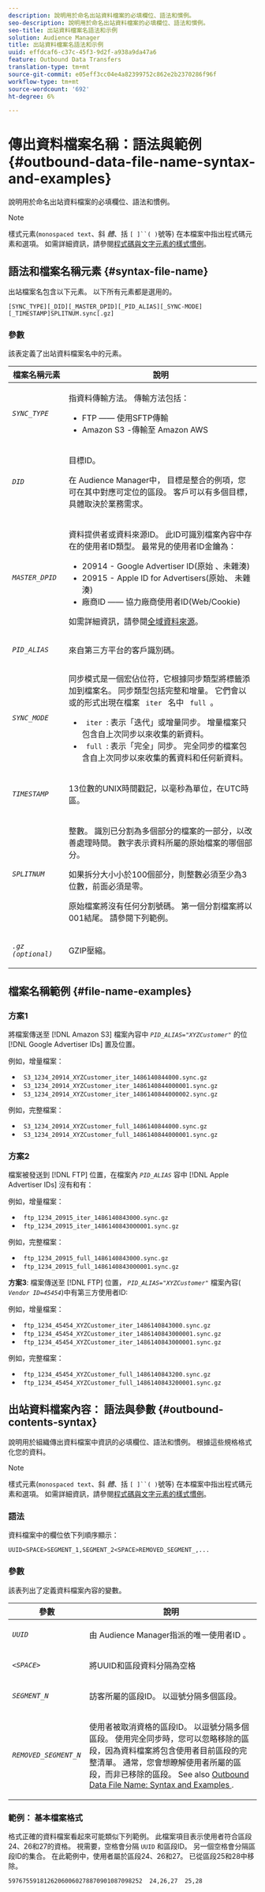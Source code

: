 ```yaml
---
description: 說明用於命名出站資料檔案的必填欄位、語法和慣例。
seo-description: 說明用於命名出站資料檔案的必填欄位、語法和慣例。
seo-title: 出站資料檔案名語法和示例
solution: Audience Manager
title: 出站資料檔案名語法和示例
uuid: effdcaf6-c37c-45f3-9d2f-a938a9da47a6
feature: Outbound Data Transfers
translation-type: tm+mt
source-git-commit: e05eff3cc04e4a82399752c862e2b2370286f96f
workflow-type: tm+mt
source-wordcount: '692'
ht-degree: 6%

---
```



# 傳出資料檔案名稱：語法與範例{#outbound-data-file-name-syntax-and-examples}

說明用於命名出站資料檔案的必填欄位、語法和慣例。

<!-- c_name_reqs_outbound.xml -->

>[!NOTE]
>
>樣式元素(`monospaced text`、斜 *體*、括 `[ ]``( )`號等) 在本檔案中指出程式碼元素和選項。 如需詳細資訊，請參閱[程式碼與文字元素的樣式慣例](../../../reference/code-style-elements.md)。

## 語法和檔案名稱元素 {#syntax-file-name}

出站檔案名包含以下元素。 以下所有元素都是選用的。

```
[SYNC_TYPE][_DID][_MASTER_DPID][_PID_ALIAS][_SYNC-MODE][_TIMESTAMP]SPLITNUM.sync[.gz]
```

### 參數

該表定義了出站資料檔案名中的元素。

<table id="table_1EA97D75004148CE85F702427DB7E97A"> 
 <thead> 
  <tr> 
   <th colname="col1" class="entry"> 檔案名稱元素 </th> 
   <th colname="col2" class="entry"> 說明 </th> 
  </tr> 
 </thead>
 <tbody> 
  <tr> 
   <td colname="col1"> <p> <code><i>SYNC_TYPE </i></code> </p> </td> 
   <td colname="col2"> <p>指資料傳輸方法。 傳輸方法包括： </p> 
    <ul id="ul_4E0CFC7A34E04E2FA216A07E3654D6EE"> 
     <li id="li_0066B99222A64BE9975AE2E91511FB77">FTP —— 使用SFTP傳輸 </li> 
     <li id="li_646767FE8AD247B88D0DD5461349F019"> <span class="keyword"> Amazon S3 </span> -傳輸至 <span class="keyword"> Amazon AWS </span> </li> 
    </ul> </td> 
  </tr> 
  <tr> 
   <td colname="col1"> <p> <code><i>DID </i></code> </p> </td> 
   <td colname="col2"> <p>目標ID。 </p> <p>在 <span class="keyword"> Audience Manager中， </span>目標是整合的例項，您可在其中對應可定位的區段。 客戶可以有多個目標，具體取決於業務需求。 </p> </td> 
  </tr> 
  <tr> 
   <td colname="col1"> <p> <code><i>MASTER_DPID </i></code> </p> </td> 
   <td colname="col2"> <p>資料提供者或資料來源ID。 此ID可識別檔案內容中存在的使用者ID類型。 最常見的使用者ID金鑰為： </p> <p> 
     <ul id="ul_CC22D019ECED4B17A7695708001F2C1B"> 
      <li id="li_94DAFA169380405981AFEF1B581997E6">20914 - <span class="keyword"> Google Advertiser ID(原始 </span> 、未雜湊) </li> 
      <li id="li_DE74BE06331C49CF87606A192D815B96">20915 - <span class="keyword"> Apple ID for Advertisers(原始、 </span> 未雜湊) </li> 
      <li id="li_E0A033FEC3174EF08E93EB7C65266337">廠商ID —— 協力廠商使用者ID(Web/Cookie) </li> 
     </ul> </p> <p>如需詳細資訊，請參閱<a href="https://docs.adobe.com/content/help/en/audience-manager/user-guide/features/data-sources/global-data-sources.html">全域資料來源</a>。</p></td> 
  </tr> 
  <tr> 
   <td colname="col1"> <p> <code><i>PID_ALIAS </i></code> </p> </td> 
   <td colname="col2"> 來自第三方平台的客戶識別碼。 </td> 
  </tr> 
  <tr> 
   <td colname="col1"> <p> <code><i>SYNC_MODE </i></code> </p> </td> 
   <td colname="col2"> <p>同步模式是一個宏佔位符，它根據同步類型將標籤添加到檔案名。 同步類型包括完整和增量。 它們會以或的形式出現在檔案 <code> iter </code> 名中 <code> full </code>。 </p> 
    <ul id="ul_3B3585CEF1434951B6FDCDD29E5013CD"> 
     <li id="li_947D94E9CFAC4041AC1AAEB191805529"> <code> iter </code>: 表示「迭代」或增量同步。 增量檔案只包含自上次同步以來收集的新資料。 </li> 
     <li id="li_13ADB3B3346943DAA767A1F416482D3C"> <code> full </code>: 表示「完全」同步。 完全同步的檔案包含自上次同步以來收集的舊資料和任何新資料。 </li> 
    </ul> </td> 
  </tr> 
  <tr> 
   <td colname="col1"> <p> <code><i>TIMESTAMP </i></code> </p> </td> 
   <td colname="col2"> <p>13位數的UNIX時間戳記，以毫秒為單位，在UTC時區。 </p> </td> 
  </tr> 
  <tr> 
   <td colname="col1"> <p><code><i>SPLITNUM</i></code></p> </td> 
   <td colname="col2"> <p>整數。 識別已分割為多個部分的檔案的一部分，以改善處理時間。 數字表示資料所屬的原始檔案的哪個部分。</p>  <p>如果拆分大小小於100個部分，則整數必須至少為3位數，前面必須是零。</p>  <p>原始檔案將沒有任何分割號碼。 第一個分割檔案將以001結尾。 請參閱下列範例。 </p> </td> 
  </tr> 
  <tr> 
   <td colname="col1"> <p> <code><i>.gz (optional) </i></code> </p> </td> 
   <td colname="col2"> <p>GZIP壓縮。 </p> </td> 
  </tr> 
 </tbody> 
</table>

## 檔案名稱範例 {#file-name-examples}

### 方案1

將檔案傳送至 [!DNL Amazon S3] 檔案內容中 *`PID_ALIAS="XYZCustomer"`* 的位 [!DNL Google Advertiser IDs] 置及位置。

例如，增量檔案：

<ul class="simplelist"> 
 <li> <code> S3_1234_20914_XYZCustomer_iter_1486140844000.sync.gz </code> </li> 
 <li> <code> S3_1234_20914_XYZCustomer_iter_1486140844000001.sync.gz </code> </li> 
 <li> <code> S3_1234_20914_XYZCustomer_iter_1486140844000002.sync.gz </code> </li> 
</ul>

例如，完整檔案：

<ul class="simplelist"> 
 <li> <code> S3_1234_20914_XYZCustomer_full_1486140844000.sync.gz </code> </li> 
 <li> <code> S3_1234_20914_XYZCustomer_full_1486140844000001.sync.gz </code> </li> 
</ul>

### 方案2

檔案被發送到 [!DNL FTP] 位置，在檔案內 *`PID_ALIAS`* 容中 [!DNL Apple Advertiser IDs] 沒有和有：

例如，增量檔案：

<ul class="simplelist"> 
 <li> <code> ftp_1234_20915_iter_1486140843000.sync.gz </code> </li> 
 <li> <code> ftp_1234_20915_iter_1486140843000001.sync.gz </code> </li> 
</ul>

例如，完整檔案：

<ul class="simplelist"> 
 <li> <code> ftp_1234_20915_full_1486140843000.sync.gz </code> </li> 
 <li> <code> ftp_1234_20915_full_1486140843000001.sync.gz </code> </li> 
</ul>

**方案3**: 檔案傳送至 [!DNL FTP] 位置， *`PID_ALIAS="XYZCustomer"`* 檔案內容( *`Vendor ID=45454`*)中有第三方使用者ID:

例如，增量檔案：

<ul class="simplelist"> 
 <li> <code> ftp_1234_45454_XYZCustomer_iter_1486140843000.sync.gz </code> </li> 
 <li> <code> ftp_1234_45454_XYZCustomer_iter_1486140843000001.sync.gz </code> </li> 
 <li> <code> ftp_1234_45454_XYZCustomer_iter_1486140843000001.sync.gz </code> </li> 
</ul>

例如，完整檔案：

<ul class="simplelist"> 
 <li> <code> ftp_1234_45454_XYZCustomer_full_1486140843200.sync.gz </code> </li> 
 <li> <code> ftp_1234_45454_XYZCustomer_full_1486140843200001.sync.gz </code> </li> 
</ul>

## 出站資料檔案內容： 語法與參數 {#outbound-contents-syntax}

說明用於組織傳出資料檔案中資訊的必填欄位、語法和慣例。 根據這些規格格式化您的資料。

<!-- c_outbound_data_file.xml -->

>[!NOTE]
>
>樣式元素(`monospaced text`、斜 *體*、括 `[ ]``( )`號等) 在本檔案中指出程式碼元素和選項。 如需詳細資訊，請參閱[程式碼與文字元素的樣式慣例](../../../reference/code-style-elements.md)。

### 語法

資料檔案中的欄位依下列順序顯示：

`UUID<SPACE>SEGMENT_1,SEGMENT_2<SPACE>REMOVED_SEGMENT_,...`

### 參數

該表列出了定義資料檔案內容的變數。

<table id="table_109BA747CFDA40108370EFEB208C7E11"> 
 <thead> 
  <tr> 
   <th colname="col1" class="entry"> 參數 </th> 
   <th colname="col2" class="entry"> 說明 </th> 
  </tr> 
 </thead>
 <tbody> 
  <tr> 
   <td colname="col1"> <p> <code><i>UUID </i></code> </p> </td> 
   <td colname="col2"> <p>由 <span class="keyword"> Audience Manager指派的唯一使用者ID </span>。 </p> </td> 
  </tr> 
  <tr> 
   <td colname="col1"> <p> <code><i>&lt;SPACE&gt; </i></code> </p> </td> 
   <td colname="col2"> <p>將UUID和區段資料分隔為空格 </p> </td> 
  </tr> 
  <tr> 
   <td colname="col1"> <p> <code><i>SEGMENT_N </i></code> </p> </td> 
   <td colname="col2"> <p>訪客所屬的區段ID。 以逗號分隔多個區段。 </p> </td> 
  </tr> 
  <tr> 
   <td colname="col1"> <p> <code><i>REMOVED_SEGMENT_N </i></code> </p> </td> 
   <td colname="col2"> <p>使用者被取消資格的區段ID。 以逗號分隔多個區段。 使用完全同步時，您可以忽略移除的區段，因為資料檔案將包含使用者目前區段的完整清單。 通常，您會想瞭解使用者所屬的區段，而非已移除的區段。 See also <a href="../../../integration/receiving-audience-data/batch-outbound-transfers/outbound-file-name-contents.md#outbound-data-file-name-syntax-and-examples"> Outbound Data File Name: Syntax and Examples </a>. </p> </td> 
  </tr> 
 </tbody> 
</table>

### 範例： 基本檔案格式

格式正確的資料檔案看起來可能類似下列範例。 此檔案項目表示使用者符合區段24、26和27的資格。 視需要，空格會分隔 `UUID` 和區段ID。 另一個空格會分隔區段ID的集合。 在此範例中，使用者屬於區段24、26和27。 已從區段25和28中移除。

```
59767559181262060060278870901087098252  24,26,27  25,28
```
